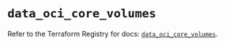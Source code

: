 # `data_oci_core_volumes`

Refer to the Terraform Registry for docs: [`data_oci_core_volumes`](https://registry.terraform.io/providers/hashicorp/oci/7.19.0/docs/data-sources/core_volumes).
